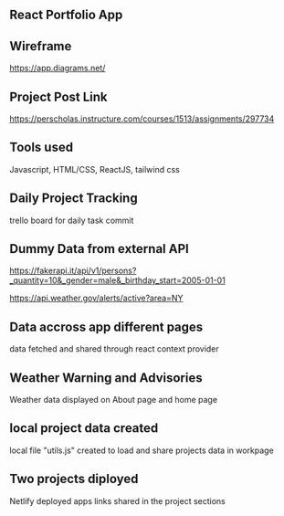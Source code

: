 ## React Portfolio App

## Wireframe
https://app.diagrams.net/
## Project Post Link 
https://perscholas.instructure.com/courses/1513/assignments/297734

## Tools used
Javascript, HTML/CSS, ReactJS, tailwind css

## Daily Project Tracking
trello board for daily task commit

## Dummy Data from external API
https://fakerapi.it/api/v1/persons?_quantity=10&_gender=male&_birthday_start=2005-01-01

https://api.weather.gov/alerts/active?area=NY

## Data accross app different pages
data fetched and shared through react context provider

## Weather Warning and Advisories
Weather data displayed on About page and home page

## local project data created
local file "utils.js" created to load and share projects data in workpage
## Two projects diployed
Netlify deployed apps links shared in the project sections
